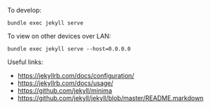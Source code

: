 To develop:

```
bundle exec jekyll serve
```

To view on other devices over LAN:

```
bundle exec jekyll serve --host=0.0.0.0
```

Useful links:

- https://jekyllrb.com/docs/configuration/
- https://jekyllrb.com/docs/usage/
- https://github.com/jekyll/minima
- https://github.com/jekyll/jekyll/blob/master/README.markdown
